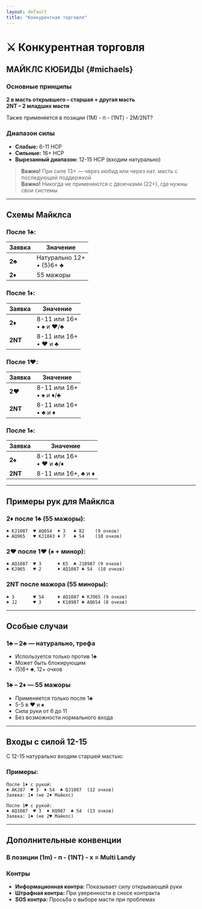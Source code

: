 ```yaml
---
layout: default
title: "Конкурентная торговля"
---
```


# ⚔️ Конкурентная торговля

## МАЙКЛС КЮБИДЫ {#michaels}

### Основные принципы

**2 в масть открывшего – старшая + другая масть**  
**2NT – 2 младших масти**

Также применяется в позиции (1М) - п - (1NT) - 2М/2NT?

### Диапазон силы
- **Слабые:** 6-11 HCP
- **Сильные:** 16+ HCP  
- **Вырезанный диапазон:** 12-15 HCP (входим натурально)

> **Важно!** При силе 13+ — через кюбид или через нат. масть с последующей поддержкой  
> **Важно!** Никогда не применяются с двоечками (22+), где нужны свои системы

---

## Схемы Майклса

### После 1♣️:
| Заявка | Значение |
|--------|----------|
| **2♣️** | Натурально 12+<br/>• (5)6+ ♣️ |
| **2♦️** | 55 мажоры |

### После 1♦️:
| Заявка | Значение |
|--------|----------|
| **2♦️** | 8-11 или 16+<br/>• ♠️ и ♥️/♣️ |
| **2NT** | 8-11 или 16+<br/>• ♥️ и ♣️ |

### После 1♥️:
| Заявка | Значение |
|--------|----------|
| **2♥️** | 8-11 или 16+<br/>• ♠️ и ♦️/♣️ |
| **2NT** | 8-11 или 16+<br/>• ♣️ и ♦️ |

### После 1♠️:
| Заявка | Значение |
|--------|----------|
| **2♠️** | 8-11 или 16+<br/>• ♥️ и ♣️/♦️ |
| **2NT** | 8-11 или 16+, ♣️ и ♦️ |

---

## Примеры рук для Майклса

### 2♦️ после 1♣️ (55 мажоры):
```
♠️ KJ1087  ♥️ AQ654  ♦️ 3   ♣️ 82    (9 очков)
♠️ AQ965   ♥️ KJ1043 ♦️ 7   ♣️ 54    (10 очков)
```

### 2♥️ после 1♥️ (♠️ + минор):
```
♠️ AQ1087  ♥️ 3      ♦️ K5  ♣️ J10987 (9 очков)
♠️ KJ965   ♥️ 2      ♦️ AQ1087 ♣️ 54  (10 очков)
```

### 2NT после мажора (55 миноры):
```
♠️ 3       ♥️ 54     ♦️ AQ1087 ♣️ KJ965 (9 очков)  
♠️ J2      ♥️ 3      ♦️ K10987 ♣️ AQ654 (8 очков)
```

---

## Особые случаи

### 1♣️ – 2♣️ — натурально, трефа
- Используется только против 1♣️
- Может быть блокирующим
- (5)6+ ♣️, 12+ очков

### 1♣️ – 2♦️ — 55 мажоры
- Применяется только после 1♣️
- 5-5 в ♥️ и ♠️
- Сила руки от 6 до 11
- Без возможности нормального входа

---

## Входы с силой 12-15

С 12-15 натурально входим старшей мастью:

### Примеры:
```
После 1♦️ с рукой:
♠️ AKJ87  ♥️ 3  ♦️ 54  ♣️ QJ1087  (12 очков)
Заявка: 1♠️ (не 2♦️ Майклс)
```

```
После 1♥️ с рукой:  
♠️ AQ1087  ♥️ 3  ♦️ KQ987  ♣️ 54  (13 очков)
Заявка: 1♠️ (не 2♥️ Майклс)
```

---

## Дополнительные конвенции

### В позиции (1m) - п - (1NT) - x = Multi Landy

### Контры
- **Информационная контра:** Показывает силу открывающей руки
- **Штрафная контра:** При уверенности в сносе контракта
- **SOS контра:** Просьба о выборе масти при проблемах
